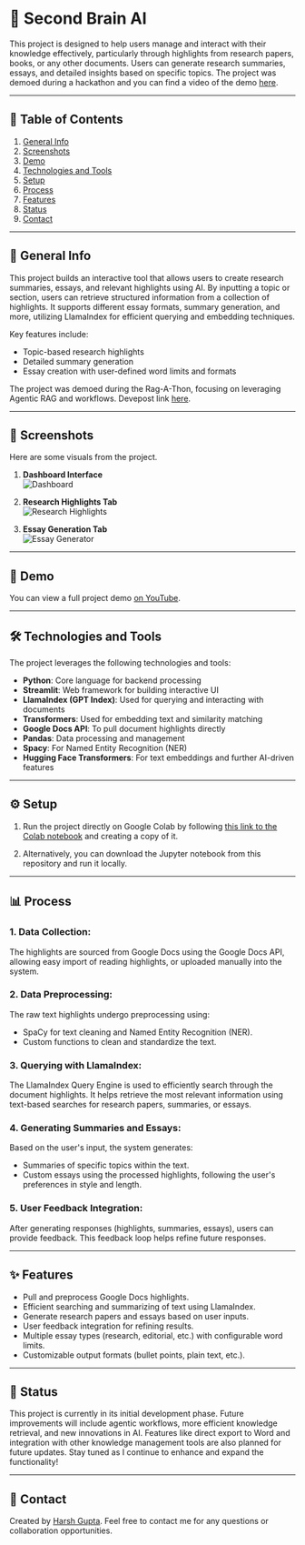 # 🧠 Second Brain AI

This project is designed to help users manage and interact with their knowledge effectively, particularly through highlights from research papers, books, or any other documents. Users can generate research summaries, essays, and detailed insights based on specific topics. The project was demoed during a hackathon and you can find a video of the demo [here](https://youtube.com/your-demo-link).

---

## 📑 Table of Contents
1. [General Info](#general-info)
2. [Screenshots](#screenshots)
3. [Demo](#demo)
4. [Technologies and Tools](#technologies-and-tools)
5. [Setup](#setup)
6. [Process](#process)
8. [Features](#features)
9. [Status](#status)
10. [Contact](#contact)

---

## 📜 General Info
This project builds an interactive tool that allows users to create research summaries, essays, and relevant highlights using AI. By inputting a topic or section, users can retrieve structured information from a collection of highlights. It supports different essay formats, summary generation, and more, utilizing LlamaIndex for efficient querying and embedding techniques.

Key features include:
- Topic-based research highlights
- Detailed summary generation
- Essay creation with user-defined word limits and formats

The project was demoed during the Rag-A-Thon, focusing on leveraging Agentic RAG and workflows. Devepost link [here](https://devpost.com/software/second-brain-ai).

---

## 📸 Screenshots
Here are some visuals from the project.

1. **Dashboard Interface**  
   ![Dashboard](https://via.placeholder.com/600x300)
   
2. **Research Highlights Tab**  
   ![Research Highlights](https://via.placeholder.com/600x300)
   
3. **Essay Generation Tab**  
   ![Essay Generator](https://via.placeholder.com/600x300)

---

## 🎥 Demo
You can view a full project demo [on YouTube](https://youtube.com/your-demo-link).

---

## 🛠 Technologies and Tools
The project leverages the following technologies and tools:

- **Python**: Core language for backend processing
- **Streamlit**: Web framework for building interactive UI
- **LlamaIndex (GPT Index)**: Used for querying and interacting with documents
- **Transformers**: Used for embedding text and similarity matching
- **Google Docs API**: To pull document highlights directly
- **Pandas**: Data processing and management
- **Spacy**: For Named Entity Recognition (NER)
- **Hugging Face Transformers**: For text embeddings and further AI-driven features

---

## ⚙️ Setup

1. Run the project directly on Google Colab by following [this link to the Colab notebook](https://colab.research.google.com) and creating a copy of it.

2. Alternatively, you can download the Jupyter notebook from this repository and run it locally. 


---

## 📊 Process

### 1. **Data Collection**:
   The highlights are sourced from Google Docs using the Google Docs API, allowing easy import of reading highlights, or uploaded manually into the system.

### 2. **Data Preprocessing**:
   The raw text highlights undergo preprocessing using:
   - SpaCy for text cleaning and Named Entity Recognition (NER).
   - Custom functions to clean and standardize the text.

### 3. **Querying with LlamaIndex**:
   The LlamaIndex Query Engine is used to efficiently search through the document highlights. 
   It helps retrieve the most relevant information using text-based searches for research papers, summaries, or essays.

### 4. **Generating Summaries and Essays**:
   Based on the user's input, the system generates:
   - Summaries of specific topics within the text.
   - Custom essays using the processed highlights, following the user's preferences in style and length.

### 5. **User Feedback Integration**:
   After generating responses (highlights, summaries, essays), users can provide feedback. This feedback loop helps refine future responses.



---

## ✨ Features

- Pull and preprocess Google Docs highlights.
- Efficient searching and summarizing of text using LlamaIndex.
- Generate research papers and essays based on user inputs.
- User feedback integration for refining results.
- Multiple essay types (research, editorial, etc.) with configurable word limits.
- Customizable output formats (bullet points, plain text, etc.).

---

## 🚧 Status

This project is currently in its initial development phase. Future improvements will include agentic workflows, more efficient knowledge retrieval, and new innovations in AI. Features like direct export to Word and integration with other knowledge management tools are also planned for future updates. Stay tuned as I continue to enhance and expand the functionality!


---

## 📧 Contact

Created by [Harsh Gupta](https://www.linkedin.com/in/harshgupta). Feel free to contact me for any questions or collaboration opportunities.

   

